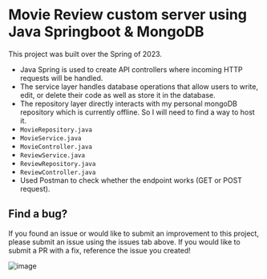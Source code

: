# Movie Review custom server using Java Springboot & MongoDB

This project was built over the Spring of 2023. 


- Java Spring is used to create API controllers where incoming HTTP requests will be handled.
- The service layer handles database operations that allow users to write, edit, or delete their code as well as store it in the database.
- The repository layer directly interacts with my personal mongoDB repository which is currently offline. So I will need to find a way to host it.
- `MovieRepository.java`
- `MovieService.java`
- `MovieController.java`
- `ReviewService.java`
- `ReviewRepository.java`
- `ReviewController.java`
- Used Postman to check whether the endpoint works (GET or POST request).

## Find a bug?

If you found an issue or would like to submit an improvement to this project, please submit an issue using the issues tab above. If you would like to submit a PR with a fix, reference the issue you created!

![image](https://github.com/brandonhach/Personal-Portfolio-Website/assets/58790036/ea141393-2efa-4784-8a6d-14a693b30c61)
